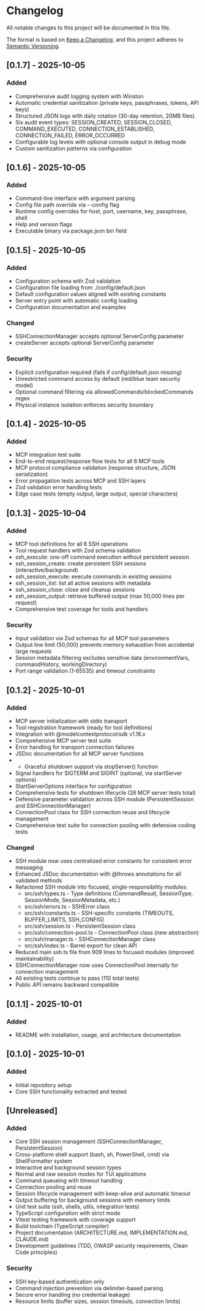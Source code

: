 # Changelog

All notable changes to this project will be documented in this file.

The format is based on [Keep a Changelog](https://keepachangelog.com/en/1.0.0/),
and this project adheres to [Semantic Versioning](https://semver.org/spec/v2.0.0.html).


## [0.1.7] - 2025-10-05

### Added

- Comprehensive audit logging system with Winston
- Automatic credential sanitization (private keys, passphrases, tokens, API keys)
- Structured JSON logs with daily rotation (30-day retention, 20MB files)
- Six audit event types: SESSION_CREATED, SESSION_CLOSED, COMMAND_EXECUTED, CONNECTION_ESTABLISHED, CONNECTION_FAILED, ERROR_OCCURRED
- Configurable log levels with optional console output in debug mode
- Custom sanitization patterns via configuration

## [0.1.6] - 2025-10-05

### Added

- Command-line interface with argument parsing
- Config file path override via --config flag
- Runtime config overrides for host, port, username, key, passphrase, shell
- Help and version flags
- Executable binary via package.json bin field

## [0.1.5] - 2025-10-05

### Added

- Configuration schema with Zod validation
- Configuration file loading from ./config/default.json
- Default configuration values aligned with existing constants
- Server entry point with automatic config loading
- Configuration documentation and examples

### Changed

- SSHConnectionManager accepts optional ServerConfig parameter
- createServer accepts optional ServerConfig parameter

### Security

- Explicit configuration required (fails if config/default.json missing)
- Unrestricted command access by default (red/blue team security model)
- Optional command filtering via allowedCommands/blockedCommands regex
- Physical instance isolation enforces security boundary

## [0.1.4] - 2025-10-05

### Added

- MCP integration test suite
- End-to-end request/response flow tests for all 6 MCP tools
- MCP protocol compliance validation (response structure, JSON serialization)
- Error propagation tests across MCP and SSH layers
- Zod validation error handling tests
- Edge case tests (empty output, large output, special characters)

## [0.1.3] - 2025-10-04

### Added

- MCP tool definitions for all 6 SSH operations
- Tool request handlers with Zod schema validation
- ssh_execute: one-off command execution without persistent session
- ssh_session_create: create persistent SSH sessions (interactive/background)
- ssh_session_execute: execute commands in existing sessions
- ssh_session_list: list all active sessions with metadata
- ssh_session_close: close and cleanup sessions
- ssh_session_output: retrieve buffered output (max 50,000 lines per request)
- Comprehensive test coverage for tools and handlers

### Security

- Input validation via Zod schemas for all MCP tool parameters
- Output line limit (50,000) prevents memory exhaustion from accidental large requests
- Session metadata filtering excludes sensitive data (environmentVars, commandHistory, workingDirectory)
- Port range validation (1-65535) and timeout constraints

## [0.1.2] - 2025-10-01

### Added

- MCP server initialization with stdio transport
- Tool registration framework (ready for tool definitions)
- Integration with @modelcontextprotocol/sdk v1.18.x
- Comprehensive MCP server test suite
- Error handling for transport connection failures
- JSDoc documentation for all MCP server functions
- - Graceful shutdown support via stopServer() function
- Signal handlers for SIGTERM and SIGINT (optional, via startServer options)
- StartServerOptions interface for configuration
- Comprehensive tests for shutdown lifecycle (26 MCP server tests total)
- Defensive parameter validation across SSH module (PersistentSession and SSHConnectionManager)
- ConnectionPool class for SSH connection reuse and lifecycle management
- Comprehensive test suite for connection pooling with defensive coding tests
  
### Changed

- SSH module now uses centralized error constants for consistent error messaging
- Enhanced JSDoc documentation with @throws annotations for all validated methods
- Refactored SSH module into focused, single-responsibility modules:
  - src/ssh/types.ts - Type definitions (CommandResult, SessionType, SessionMode, SessionMetadata, etc.)
  - src/ssh/errors.ts - SSHError class
  - src/ssh/constants.ts - SSH-specific constants (TIMEOUTS, BUFFER_LIMITS, SSH_CONFIG)
  - src/ssh/session.ts - PersistentSession class
  - src/ssh/connection-pool.ts - ConnectionPool class (new abstraction)
  - src/ssh/manager.ts - SSHConnectionManager class
  - src/ssh/index.ts - Barrel export for clean API
- Reduced main ssh.ts file from 909 lines to focused modules (improved maintainability)
- SSHConnectionManager now uses ConnectionPool internally for connection management
- All existing tests continue to pass (110 total tests)
- Public API remains backward compatible

## [0.1.1] - 2025-10-01

### Added

- README with installation, usage, and architecture documentation

## [0.1.0] - 2025-10-01

### Added

- Initial repository setup
- Core SSH functionality extracted and tested

## [Unreleased]

### Added
- Core SSH session management (SSHConnectionManager, PersistentSession)
- Cross-platform shell support (bash, sh, PowerShell, cmd) via ShellFormatter system
- Interactive and background session types
- Normal and raw session modes for TUI applications
- Command queueing with timeout handling
- Connection pooling and reuse
- Session lifecycle management with keep-alive and automatic timeout
- Output buffering for background sessions with memory limits
- Unit test suite (ssh, shells, utils, integration tests)
- TypeScript configuration with strict mode
- Vitest testing framework with coverage support
- Build toolchain (TypeScript compiler)
- Project documentation (ARCHITECTURE.md, IMPLEMENTATION.md, CLAUDE.md)
- Development guidelines (TDD, OWASP security requirements, Clean Code principles)

### Security

- SSH key-based authentication only
- Command injection prevention via delimiter-based parsing
- Secure error handling (no credential leakage)
- Resource limits (buffer sizes, session timeouts, connection limits)

